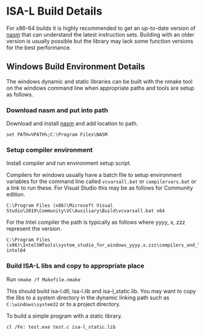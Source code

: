 # ISA-L Build Details

For x86-64 builds it is highly recommended to get an up-to-date version of
[nasm] that can understand the latest instruction sets. Building with an older
version is usually possible but the library may lack some function versions for
the best performance.

## Windows Build Environment Details

The windows dynamic and static libraries can be built with the nmake tool on the
windows command line when appropriate paths and tools are setup as follows.

### Download nasm and put into path

Download and install [nasm] and add location to path.

    set PATH=%PATH%;C:\Program Files\NASM

### Setup compiler environment

Install compiler and run environment setup script.

Compilers for windows usually have a batch file to setup environment variables
for the command line called `vcvarsall.bat` or `compilervars.bat` or a link to
run these. For Visual Studio this may be as follows for Community edition.

    C:\Program Files (x86)\Microsoft Visual Studio\2019\Community\VC\Auxiliary\Build\vcvarsall.bat x64

For the Intel compiler the path is typically as follows where yyyy, x, zzz
represent the version.

    C:\Program Files (x86)\IntelSWTools\system_studio_for_windows_yyyy.x.zzz\compilers_and_libraries_yyyy\bin\compilervars.bat intel64

### Build ISA-L libs and copy to appropriate place

Run `nmake /f Makefile.nmake`

This should build isa-l.dll, isa-l.lib and isa-l_static.lib. You may want to
copy the libs to a system directory in the dynamic linking path such as
`C:\windows\system32` or to a project directory.

To build a simple program with a static library.

    cl /Fe: test.exe test.c isa-l_static.lib

[nasm]: https://www.nasm.us
